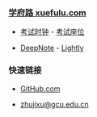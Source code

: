 ### **[学府路 xuefulu.com](http://xuefulu.com/)**

+ [考试时钟](http://508cst.gcu.edu.cn/clock/) - [考试座位](http://508cst.gcu.edu.cn/seat/)

+ [DeepNote](https://deepnote.com/sign-in) - [Lightly](https://lightly.teamcode.com/login)

### **快速链接**
+ [GitHub.com](https://github.com/login)

+ <zhujixu@gcu.edu.cn>
